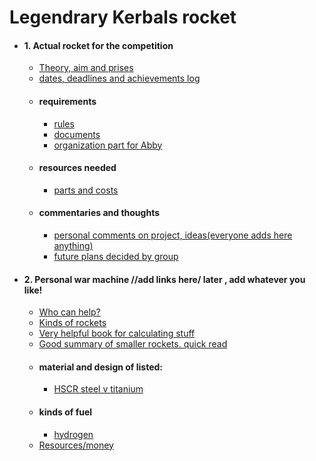 # Legendrary Kerbals rocket
* #### 1. Actual rocket for the competition
    * [Theory, aim and prises](theory_aim_prices.md)
    * [dates, deadlines and achievements log](dates_deadlines_acheivements.md)
    * #### requirements
        * [rules](rules.md)
        * [documents](documents_required_stuff.md)
        * [organization part for Abby](for_abby.md)
    * #### resources needed
        * [parts and costs](parts_costs.md)
    * #### commentaries and thoughts
        * [personal comments on project, ideas(everyone adds here anything)](comment_compet.md)
        * [future plans decided by group](futur_plans_comp.md)
     

* #### 2. Personal war machine //add links here\/ later , add whatever you like!
    * [Who can help?](who_help.md)
    * [Kinds of rockets](https://www1.grc.nasa.gov/beginners-guide-to-aeronautics/model-rocket-engine-designation/)
    * [Very helpful book for calculating stuff](https://cloudflare-ipfs.com/ipfs/bafykbzacecike6aafvfmssy6ppjohgp5qolkioxw5w5l2y6hxnvyf5pw2yk72?filename=Hill%20Peterson%20-%20Mechanics%20and%20thermodynamics%20of%20propulsion%20%281992%29.pdf)
    * [Good summary of smaller rockets. quick read](https://spacha.github.io/How-to-Rocket/)
    * #### material and design of listed:
        * [HSCR steel v titanium](https://dsiac.org/articles/high-strength-corrosion-resistant-steel-over-titanium-alloy-for-aircraft-critical-components/)
    * #### kinds of fuel
        * [hydrogen](hydrogen.md)
    * [Resources/money](res_mon.md) 


